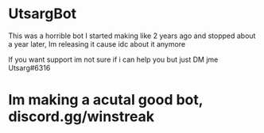 # UtsargBot

This was a horrible bot I started making like 2 years ago and stopped about a year later, Im releasing it cause idc about it anymore

If you want support im not sure if i can help you but just DM jme Utsarg#6316

# Im making a acutal good bot, discord.gg/winstreak

